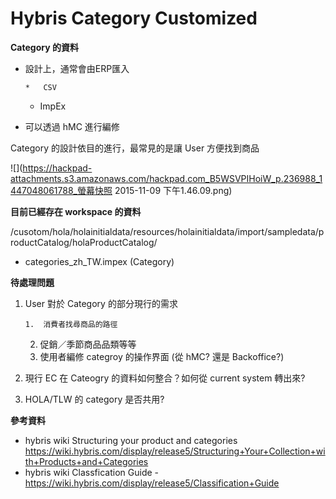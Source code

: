 # Hybris Category Customized

**Category 的資料**

*   設計上，通常會由ERP匯入

        *   CSV
    *   ImpEx

*   可以透過 hMC 進行編修

Category 的設計依目的進行，最常見的是讓 User 方便找到商品

![](https://hackpad-attachments.s3.amazonaws.com/hackpad.com_B5WSVPIHoiW_p.236988_1447048061788_螢幕快照 2015-11-09 下午1.46.09.png)

**目前已經存在 workspace 的資料**

/cusotom/hola/holainitialdata/resources/holainitialdata/import/sampledata/productCatalog/holaProductCatalog/

*   categories_zh_TW.impex (Category)

**待處理問題**

1.  User 對於 Category 的部分現行的需求

        1.  消費者找尋商品的路徑
    2.  促銷／季節商品品類等等
    3.  使用者編修 categroy 的操作界面 (從 hMC? 還是 Backoffice?)

2.  現行 EC 在 Cateogry 的資料如何整合？如何從 current system 轉出來? 
3.  HOLA/TLW 的 category 是否共用?

**參考資料**

*   hybris wiki  Structuring your product and  categories [](https://wiki.hybris.com/display/release5/Structuring+Your+Collection+with+Products+and+Categories)https://wiki.hybris.com/display/release5/Structuring+Your+Collection+with+Products+and+Categories
*   hybris wiki Classfication Guide - [](https://wiki.hybris.com/display/release5/Classification+Guide)https://wiki.hybris.com/display/release5/Classification+Guide